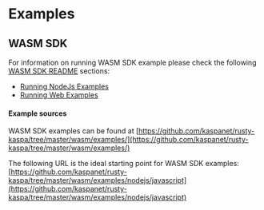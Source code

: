 # Examples

## WASM SDK

For information on running WASM SDK example please check the following [WASM SDK README](https://github.com/kaspanet/rusty-kaspa/blob/master/wasm/README.md) sections:
- [Running NodeJs Examples](https://github.com/kaspanet/rusty-kaspa/tree/master/wasm#running-nodejs-examples)
- [Running Web Examples](https://github.com/kaspanet/rusty-kaspa/tree/master/wasm#running-nodejs-examples)

#### Example sources

WASM SDK examples can be found at 
[https://github.com/kaspanet/rusty-kaspa/tree/master/wasm/examples/](https://github.com/kaspanet/rusty-kaspa/tree/master/wasm/examples/)

The following URL is the ideal starting point for WASM SDK examples: 
[https://github.com/kaspanet/rusty-kaspa/tree/master/wasm/examples/nodejs/javascript](https://github.com/kaspanet/rusty-kaspa/tree/master/wasm/examples/nodejs/javascript)
